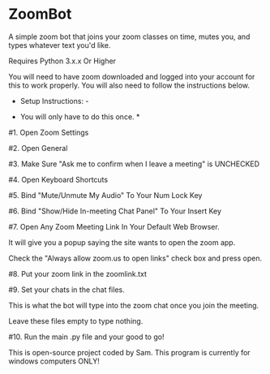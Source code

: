 # ZoomBot
A simple zoom bot that joins your zoom classes on time, mutes you, and types whatever text you'd like.


Requires Python 3.x.x Or Higher


You will need to have zoom downloaded and logged into your account for this to work properly. 
You will also need to follow the instructions below.

- Setup Instructions: -
* You will only have to do this once. *

#1. Open Zoom Settings

#2. Open General

#3. Make Sure "Ask me to confirm when I leave a meeting" is UNCHECKED

#4. Open Keyboard Shortcuts

#5. Bind "Mute/Unmute My Audio" To Your Num Lock Key

#6. Bind "Show/Hide In-meeting Chat Panel" To Your Insert Key



#7. Open Any Zoom Meeting Link In Your Default Web Browser. 

It will give you a popup saying the site wants to open the zoom app.

Check the "Always allow zoom.us to open links" check box and press open.



#8. Put your zoom link in the zoomlink.txt



#9. Set your chats in the chat files. 

This is what the bot will type into the zoom chat once you join the meeting. 

Leave these files empty to type nothing.



#10. Run the main .py file and your good to go!



This is open-source project coded by Sam.
This program is currently for windows computers ONLY!
